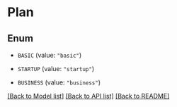 # Plan

## Enum


* `BASIC` (value: `"basic"`)

* `STARTUP` (value: `"startup"`)

* `BUSINESS` (value: `"business"`)


[[Back to Model list]](../README.md#documentation-for-models) [[Back to API list]](../README.md#documentation-for-api-endpoints) [[Back to README]](../README.md)


